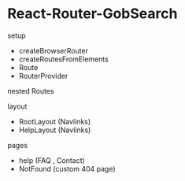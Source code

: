 # React-Router-GobSearch  

setup  
- createBrowserRouter    
- createRoutesFromElements    
- Route  
- RouterProvider  

nested Routes  
  
layout  
- RootLayout (Navlinks)  
- HelpLayout (Navlinks)  
  
pages  
- help (FAQ , Contact)  
- NotFound (custom 404 page)  
  

  
   
